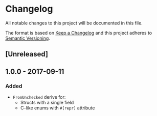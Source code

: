 # Changelog
All notable changes to this project will be documented in this file.

The format is based on [Keep a Changelog](http://keepachangelog.com/en/1.0.0/)
and this project adheres to [Semantic Versioning](http://semver.org/spec/v2.0.0.html).

## [Unreleased]

## 1.0.0 - 2017-09-11
### Added
- `FromUnchecked` derive for:
    - Structs with a single field
    - C-like enums with `#[repr]` attribute
